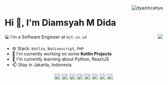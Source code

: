 <img align="right" src="https://komarev.com/ghpvc/?username=dyazincahya" alt="dyazincahya" />

<h1>Hi 👋, I'm Diamsyah M Dida</h1>

<img align="right" src="https://github-readme-stats.vercel.app/api?username=dyazincahya&show_icons=false">

💻 I'm a Software Engineer at ``kct.co.id``

- ⚙️ Stack: ``Kotlin``, ``Nativescript``, ``PHP``
- 🏢 I'm currently working on some **Kotlin Projects**
- 🌱 I'm currently learning about Python, ReactJS
- 📫 Stay in Jakarta, Indonesia

<p align="center">
<a href="https://dev.to/dyazincahya" target="blank"><img align="center" src="https://cdn.jsdelivr.net/npm/simple-icons@3.0.1/icons/dev-dot-to.svg" alt="dyazincahya" height="20" width="20" /></a>
<a href="https://twitter.com/cahyadyazin" target="blank"><img align="center" src="https://cdn.jsdelivr.net/npm/simple-icons@3.0.1/icons/twitter.svg" alt="cahyadyazin" height="20" width="20" /></a>
<a href="https://linkedin.com/in/cahyadyazin" target="blank"><img align="center" src="https://cdn.jsdelivr.net/npm/simple-icons@3.0.1/icons/linkedin.svg" alt="cahyadyazin" height="20" width="20" /></a>
<a href="https://stackoverflow.com/dyazincahya" target="blank"><img align="center" src="https://cdn.jsdelivr.net/npm/simple-icons@3.0.1/icons/stackoverflow.svg" alt="dyazincahya" height="20" width="20" /></a>
<a href="https://fb.com/cahya.dyazin" target="blank"><img align="center" src="https://cdn.jsdelivr.net/npm/simple-icons@3.0.1/icons/facebook.svg" alt="cahya.dyazin" height="20" width="20" /></a>
<a href="https://instagram.com/vierundsieben" target="blank"><img align="center" src="https://cdn.jsdelivr.net/npm/simple-icons@3.0.1/icons/instagram.svg" alt="vierundsieben" height="20" width="20" /></a>
<a href="https://www.behance.net/vierundsieben" target="blank"><img align="center" src="https://cdn.jsdelivr.net/npm/simple-icons@3.0.1/icons/behance.svg" alt="vierundsieben" height="20" width="20" /></a>
<a href="https://medium.com/k4ng" target="blank"><img align="center" src="https://cdn.jsdelivr.net/npm/simple-icons@3.0.1/icons/medium.svg" alt="k4ng" height="20" width="20" /></a>
</p>


